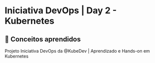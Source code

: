 # Iniciativa DevOps | Day 2 - Kubernetes




## :brain: Conceitos aprendidos
Projeto Iniciativa DevOps da @KubeDev | Aprendizado e Hands-on em Kubernetes
